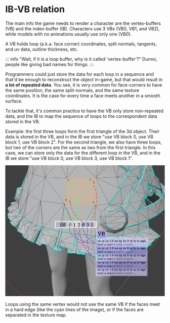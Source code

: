 # IB-VB relation

The main info the game needs to render a character are the vertex-buffers (VB) and the index-buffer (IB). Characters use 3 VBs (VB0, VB1, and VB2), while models with no animations usually use only one (VB0).

A VB holds loop (a.k.a. face corner) coordinates, split normals, tangents, and uv data, outline thickness, etc.

::: info
"Wait, if it is a loop buffer, why is it called 'vertex-buffer'?"
Dunno, people like giving bad names for things.
:::

Programmers could just store the data for each loop in a sequence and that'd be enough to reconstruct the object in-game, but that would result in **a lot of repeated data**. You see, it is very common for face-corners to have the same position, the same split-normals, and the same texture coordinates. It is the case for every time a face meets another in a smooth surface.

To tackle that, it's common practice to have the VB only store non-repeated data, and the IB to map the sequence of loops to the correspondent data stored in the VB.

Example: the first three loops form the first triangle of the 3d object. Their data is stored in the VB, and in the IB we store "use VB block 0, use VB block 1, use VB block 2". For the second triangle, we also have three loops, but two of the corners are the same as two from the first triangle. In this case, we can store only the data for the different loop in the VB, and in the IB we store "use VB block 0, use VB block 3, use VB block 1".

![vb-ib](./assets/ib-vb.jpg)

Loops using the same vertex would not use the same VB if the faces meet in a hard edge (like the cyan lines of the image), or if the faces are separated in the texture map.